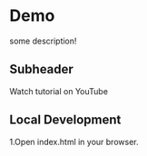 # Demo

some description!

## Subheader

Watch tutorial on YouTube

## Local Development

1.Open index.html in your browser.
